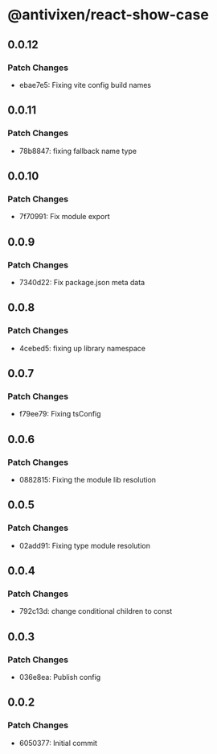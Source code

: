 # @antivixen/react-show-case

## 0.0.12

### Patch Changes

- ebae7e5: Fixing vite config build names

## 0.0.11

### Patch Changes

- 78b8847: fixing fallback name type

## 0.0.10

### Patch Changes

- 7f70991: Fix module export

## 0.0.9

### Patch Changes

- 7340d22: Fix package.json meta data

## 0.0.8

### Patch Changes

- 4cebed5: fixing up library namespace

## 0.0.7

### Patch Changes

- f79ee79: Fixing tsConfig

## 0.0.6

### Patch Changes

- 0882815: Fixing the module lib resolution

## 0.0.5

### Patch Changes

- 02add91: Fixing type module resolution

## 0.0.4

### Patch Changes

- 792c13d: change conditional children to const

## 0.0.3

### Patch Changes

- 036e8ea: Publish config

## 0.0.2

### Patch Changes

- 6050377: Initial commit

